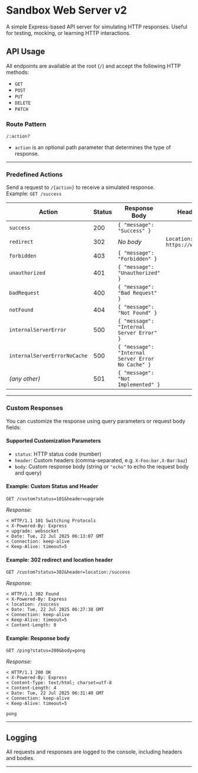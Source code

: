 # Sandbox Web Server v2

A simple Express-based API server for simulating HTTP responses. Useful for testing, mocking, or learning HTTP interactions.

## API Usage

All endpoints are available at the root (`/`) and accept the following HTTP methods:
- `GET`
- `POST`
- `PUT`
- `DELETE`
- `PATCH`

### Route Pattern

```
/:action?
```

- `action` is an optional path parameter that determines the type of response.

---

### Predefined Actions

Send a request to `/{action}` to receive a simulated response.  
Example: `GET /success`

| Action                   | Status | Response Body                      | Headers (if any)           |
|--------------------------|--------|------------------------------------|----------------------------|
| `success`                | 200    | `{ "message": "Success" }`         |                            |
| `redirect`               | 302    | _No body_                          | `Location: https://www.example.com` |
| `forbidden`              | 403    | `{ "message": "Forbidden" }`       |                            |
| `unauthorized`           | 401    | `{ "message": "Unauthorized" }`    |                            |
| `badRequest`             | 400    | `{ "message": "Bad Request" }`     |                            |
| `notFound`               | 404    | `{ "message": "Not Found" }`       |                            |
| `internalServerError`    | 500    | `{ "message": "Internal Server Error" }` |                   |
| `internalServerErrorNoCache` | 500 | `{ "message": "Internal Server Error No Cache" }` |         |
| _(any other)_            | 501    | `{ "message": "Not Implemented" }` |                            |

---

### Custom Responses

You can customize the response using query parameters or request body fields:

#### Supported Customization Parameters

- `status`: HTTP status code (number)
- `header`: Custom headers (comma-separated, e.g. `X-Foo:bar,X-Bar:baz`)
- `body`: Custom response body (string or `"echo"` to echo the request body and query)

#### Example: Custom Status and Header

```
GET /custom?status=101&header=upgrade
```

_Response:_
```
< HTTP/1.1 101 Switching Protocols
< X-Powered-By: Express
< upgrade: websocket
< Date: Tue, 22 Jul 2025 06:13:07 GMT
< Connection: keep-alive
< Keep-Alive: timeout=5
```


#### Example: 302 redirect and location header

```
GET /custom?status=302&header=location:/success
```

_Response:_
```
< HTTP/1.1 302 Found
< X-Powered-By: Express
< location: /success
< Date: Tue, 22 Jul 2025 06:27:38 GMT
< Connection: keep-alive
< Keep-Alive: timeout=5
< Content-Length: 0
```

#### Example: Response body

```
GET /ping?status=200&body=pong
```

_Response:_
```
< HTTP/1.1 200 OK
< X-Powered-By: Express
< Content-Type: text/html; charset=utf-8
< Content-Length: 4
< Date: Tue, 22 Jul 2025 06:31:40 GMT
< Connection: keep-alive
< Keep-Alive: timeout=5

pong
```

---

## Logging

All requests and responses are logged to the console, including headers and bodies.

---
